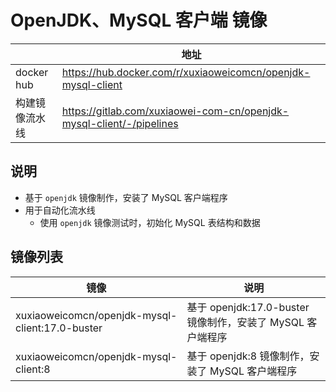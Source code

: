 # OpenJDK、MySQL 客户端 镜像

|            | 地址                                                                   |
|------------|----------------------------------------------------------------------|
| docker hub | https://hub.docker.com/r/xuxiaoweicomcn/openjdk-mysql-client         |
| 构建镜像流水线    | https://gitlab.com/xuxiaowei-com-cn/openjdk-mysql-client/-/pipelines |

## 说明

- 基于 `openjdk` 镜像制作，安装了 MySQL 客户端程序
- 用于自动化流水线
    - 使用 `openjdk` 镜像测试时，初始化 MySQL 表结构和数据

## 镜像列表

| 镜像                                              | 说明                                          |
|-------------------------------------------------|---------------------------------------------|
| xuxiaoweicomcn/openjdk-mysql-client:17.0-buster | 基于 openjdk:17.0-buster 镜像制作，安装了 MySQL 客户端程序 |
| xuxiaoweicomcn/openjdk-mysql-client:8           | 基于 openjdk:8 镜像制作，安装了 MySQL 客户端程序           |
